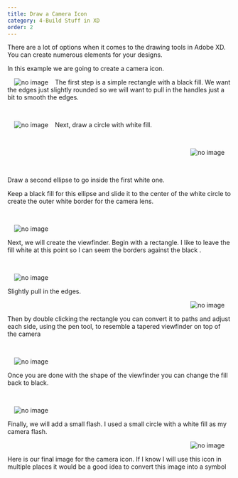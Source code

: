 ```yaml
---
title: Draw a Camera Icon
category: 4-Build Stuff in XD
order: 2
---
```


There are a lot of options when it comes to the drawing tools in Adobe XD. You can create numerous elements for your designs.

In this example we are going to create a camera icon.

 <img style="padding: 0px 15px;float:left;" src="https://iwilfried.github.io/Adobe-XD-eBook/images/XD-Camera-01.png" alt="no image"/>  
 The first step is a simple rectangle with a black fill. We want the edges just slightly rounded so we will want to pull in the handles just a bit to smooth the edges.  

&nbsp;   

<img style="padding: 0px 15px;float:left;" src="https://iwilfried.github.io/Adobe-XD-eBook/images/XD-Camera-02.png" alt="no image"/>  

Next, draw a circle with white fill.

&nbsp;   

<img style="padding: 0px 15px;float:right;" src="https://iwilfried.github.io/Adobe-XD-eBook/images/XD-Camera-03.png" alt="no image"/>  

&nbsp;   

&nbsp;   

Draw a second ellipse to go inside the first white one. 


Keep a black fill for this ellipse and slide it to the center of the white circle to create the outer white border for the camera lens.


&nbsp;   

<img style="padding: 0px 15px;float:left;" src="https://iwilfried.github.io/Adobe-XD-eBook/images/XD-Camera-04.png" alt="no image"/>  

&nbsp;   

Next, we will create the viewfinder. Begin with a rectangle. I like to leave the fill white at this point so I can seem the borders against the black .

&nbsp;   

<img style="padding: 0px 15px;float:left;" src="https://iwilfried.github.io/Adobe-XD-eBook/images/XD-Camera-05.png" alt="no image"/>  

&nbsp;   

Slightly pull in the edges. 
  
<img style="padding: 0px 15px;float:right;" src="https://iwilfried.github.io/Adobe-XD-eBook/images/XD-Camera-06.png" alt="no image"/>   

&nbsp;   

Then by double clicking the rectangle you can convert it to paths and adjust each side, using the pen tool, to resemble a tapered viewfinder on top of the camera

&nbsp;   

<img style="padding: 0px 15px;float:left;" src="https://iwilfried.github.io/Adobe-XD-eBook/images/XD-Camera-07.png" alt="no image"/>  

&nbsp;   

Once you are done with the shape of the viewfinder you can change the fill back to black.

&nbsp;   

<img style="padding: 0px 15px;float:left;" src="https://iwilfried.github.io/Adobe-XD-eBook/images/XD-Camera-08.png" alt="no image"/> 

&nbsp;   

Finally, we will add a small flash. I used a small circle with a white fill as my camera flash.  

<img style="padding: 0px 15px;float:right;" src="https://iwilfried.github.io/Adobe-XD-eBook/images/XD-Camera-09.png" alt="no image"/> 

&nbsp;   

Here is our final image for the camera icon. If I know I will use this icon in multiple places it would be a good idea to convert this image into a symbol  

&nbsp;   

